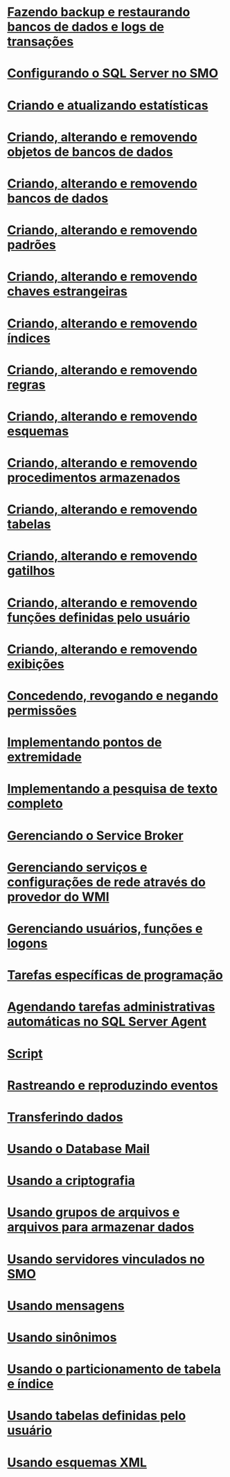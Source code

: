 # [Fazendo backup e restaurando bancos de dados e logs de transações](backing-up-and-restoring-databases-and-transaction-logs.md)
# [Configurando o SQL Server no SMO](configuring-sql-server-in-smo.md)
# [Criando e atualizando estatísticas](creating-and-updating-statistics.md)
# [Criando, alterando e removendo objetos de bancos de dados](creating-altering-and-removing-database-objects.md)
# [Criando, alterando e removendo bancos de dados](creating-altering-and-removing-databases.md)
# [Criando, alterando e removendo padrões](creating-altering-and-removing-defaults.md)
# [Criando, alterando e removendo chaves estrangeiras](creating-altering-and-removing-foreign-keys.md)
# [Criando, alterando e removendo índices](creating-altering-and-removing-indexes.md)
# [Criando, alterando e removendo regras](creating-altering-and-removing-rules.md)
# [Criando, alterando e removendo esquemas](creating-altering-and-removing-schemas.md)
# [Criando, alterando e removendo procedimentos armazenados](creating-altering-and-removing-stored-procedures.md)
# [Criando, alterando e removendo tabelas](creating-altering-and-removing-tables.md)
# [Criando, alterando e removendo gatilhos](creating-altering-and-removing-triggers.md)
# [Criando, alterando e removendo funções definidas pelo usuário](creating-altering-and-removing-user-defined-functions.md)
# [Criando, alterando e removendo exibições](creating-altering-and-removing-views.md)
# [Concedendo, revogando e negando permissões](granting-revoking-and-denying-permissions.md)
# [Implementando pontos de extremidade](implementing-endpoints.md)
# [Implementando a pesquisa de texto completo](implementing-full-text-search.md)
# [Gerenciando o Service Broker](managing-service-broker.md)
# [Gerenciando serviços e configurações de rede através do provedor do WMI](managing-services-and-network-settings-by-using-wmi-provider.md)
# [Gerenciando usuários, funções e logons](managing-users-roles-and-logins.md)
# [Tarefas específicas de programação](programming-specific-tasks.md)
# [Agendando tarefas administrativas automáticas no SQL Server Agent](scheduling-automatic-administrative-tasks-in-sql-server-agent.md)
# [Script](scripting.md)
# [Rastreando e reproduzindo eventos](tracing-and-replaying-events.md)
# [Transferindo dados](transferring-data.md)
# [Usando o Database Mail](using-database-mail.md)
# [Usando a criptografia](using-encryption.md)
# [Usando grupos de arquivos e arquivos para armazenar dados](using-filegroups-and-files-to-store-data.md)
# [Usando servidores vinculados no SMO](using-linked-servers-in-smo.md)
# [Usando mensagens](using-messages.md)
# [Usando sinônimos](using-synonyms.md)
# [Usando o particionamento de tabela e índice](using-table-and-index-partitioning.md)
# [Usando tabelas definidas pelo usuário](using-user-defined-tables.md)
# [Usando esquemas XML](using-xml-schemas.md)
